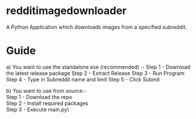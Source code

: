# redditimagedownloader
A Python Application which downloads images from a specified subreddit.

# Guide
a) You want to use the standalone exe (recommended) :-
Step 1 - Download the latest release package
Step 2 - Extract Release
Step 3 - Run Program
Step 4 - Type in Subreddit name and limit
Step 5 - Click Submit

b) You want to use from source:-\
Step 1 - Download the repo\
Step 2 - Install required packages\
Step 3 - Execute main.py\

